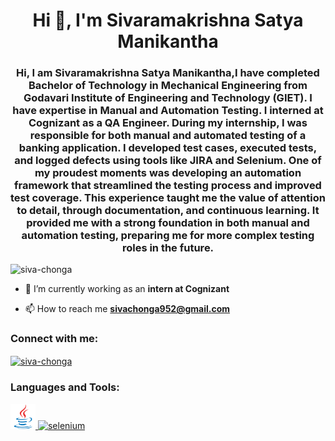 <h1 align="center">Hi 👋, I'm Sivaramakrishna Satya Manikantha</h1>
<h3 align="center">Hi, I am Sivaramakrishna Satya Manikantha,I have completed  Bachelor of Technology in Mechanical Engineering from Godavari Institute of Engineering and Technology (GIET). I have expertise in Manual and Automation Testing. I interned at Cognizant as a QA Engineer. During my internship, I was responsible for both manual and automated testing of a banking application. I developed test cases, executed tests, and logged defects using tools like JIRA and Selenium. One of my proudest moments was developing an automation framework that streamlined the testing process and improved test coverage. This experience taught me the value of attention to detail, through documentation, and continuous learning. It provided me with a strong foundation in both manual and automation testing, preparing me for more complex testing roles in the future.</h3>
<p align="left"> <img src="https://komarev.com/ghpvc/?username=siva-chonga&label=Profile%20views&color=0e75b6&style=flat" alt="siva-chonga" /> </p>

- 🔭 I’m currently working as an **intern at Cognizant**

- 📫 How to reach me **sivachonga952@gmail.com**

<h3 align="left">Connect with me:</h3>
<p align="left">
<a href="https://linkedin.com/in/siva-chonga" target="blank"><img align="center" src="https://raw.githubusercontent.com/rahuldkjain/github-profile-readme-generator/master/src/images/icons/Social/linked-in-alt.svg" alt="siva-chonga" height="30" width="40" /></a>
</p>

<h3 align="left">Languages and Tools:</h3>
<p align="left"> <a href="https://www.java.com" target="_blank" rel="noreferrer"> <img src="https://raw.githubusercontent.com/devicons/devicon/master/icons/java/java-original.svg" alt="java" width="40" height="40"/> </a> <a href="https://www.selenium.dev" target="_blank" rel="noreferrer"> <img src="https://raw.githubusercontent.com/detain/svg-logos/780f25886640cef088af994181646db2f6b1a3f8/svg/selenium-logo.svg" alt="selenium" width="40" height="40"/> </a> </p>


